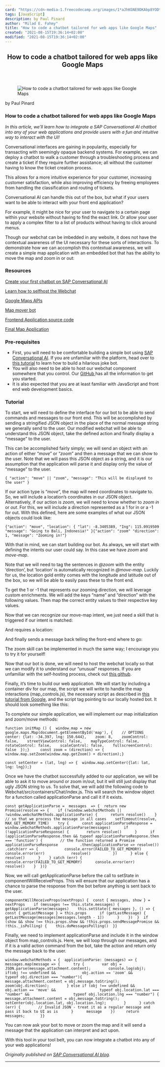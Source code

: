```yaml
---
card: "https://cdn-media-1.freecodecamp.org/images/1*aJhKGNE9DKAbp8YODtMfSQ.jpeg"
tags: [JavaScript]
description: by Paul Pinard
author: "Milad E. Fahmy"
title: "How to code a chatbot tailored for web apps like Google Maps"
created: "2021-08-15T19:36:14+02:00"
modified: "2021-08-15T19:36:14+02:00"
---
```

<div class="site-wrapper">
<main id="site-main" class="site-main outer">
<div class="inner">
<article class="post-full post tag-javascript tag-chatbots tag-google-maps tag-web-applications tag-tech ">
<header class="post-full-header">
<h1 class="post-full-title">How to code a chatbot tailored for web apps like Google Maps</h1>
</header>
<figure class="post-full-image">
<picture>
<source media="(max-width: 700px)" sizes="1px" srcset="data:image/gif;base64,R0lGODlhAQABAIAAAAAAAP///yH5BAEAAAAALAAAAAABAAEAAAIBRAA7 1w">
<source media="(min-width: 701px)" sizes="(max-width: 800px) 400px,
(max-width: 1170px) 700px,
1400px" srcset="https://cdn-media-1.freecodecamp.org/images/1*aJhKGNE9DKAbp8YODtMfSQ.jpeg 300w,
https://cdn-media-1.freecodecamp.org/images/1*aJhKGNE9DKAbp8YODtMfSQ.jpeg 600w,
https://cdn-media-1.freecodecamp.org/images/1*aJhKGNE9DKAbp8YODtMfSQ.jpeg 1000w,
https://cdn-media-1.freecodecamp.org/images/1*aJhKGNE9DKAbp8YODtMfSQ.jpeg 2000w">
<img onerror="this.style.display='none'" src="https://cdn-media-1.freecodecamp.org/images/1*aJhKGNE9DKAbp8YODtMfSQ.jpeg" alt="How to code a chatbot tailored for web apps like Google Maps">
</picture>
</figure>
<section class="post-full-content">
<div class="post-content medium-migrated-article">
<p>by Paul Pinard</p>
<h1 id="how-to-code-a-chatbot-tailored-for-web-apps-like-google-maps">How to code a chatbot tailored for web apps like Google Maps</h1>
<p><em>In this article, we’ll learn how to integrate a SAP Conversational AI chatbot into any of your web applications and provide users with a fun and intuitive way to interact with the UI!</em></p>
<p>Conversational interfaces are gaining in popularity, especially for transacting with seemingly opaque backend systems. For example, we can deploy a chatbot to walk a customer through a troubleshooting process and create a ticket if they require further assistance; all without the customer having to know the ticket creation process.</p>
<p>This allows for a more intuitive experience for your customer, increasing customer satisfaction, while also improving efficiency by freeing employees from handling the classification and routing of tickets.</p>
<p>Conversational AI can handle this out of the box, but what if your users want to be able to interact with your front end application?</p>
<p>For example, it might be nice for your user to navigate to a certain page within your website without having to find the exact link. Or allow your user to apply a complex filter to a list of products without having to click around menus.</p>
<p>Though our webchat can be imbedded in any website, it does not have the contextual awareness of the UI necessary for these sorts of interactions. To demonstrate how we can accomplish this contextual awareness, we will create a simple map application with an embedded bot that has the ability to move the map and zoom in or out:</p>
<h3 id="resources">Resources</h3>
<p><a href="https://cai.tools.sap/blog/build-your-first-bot-with-sap-conversational-ai/" rel="noopener">Create your first chatbot on SAP Conversational AI</a></p>
<p><a href="https://github.com/SAPConversationalAI/Webchat#self-hosted-webchat" rel="noopener">Learn how to selfhost the Webchat</a></p>
<p><a href="https://developers.google.com/maps/documentation/javascript/tutorial" rel="noopener">Google Maps APIs</a></p>
<p><a href="https://cai.tools.sap/timoteo/map-mover" rel="noopener">Map mover bot</a></p>
<p><a href="https://github.com/timothy-janssen/map-app" rel="noopener">Frontend Application source code</a></p>
<p><a href="https://map-app-demo-1.herokuapp.com/" rel="noopener">Final Map Application</a></p>
<h3 id="pre-requisites">Pre-requisites</h3>
<ul>
<li>First, you will need to be comfortable building a simple bot using <a href="https://cai.tools.sap/" rel="noopener">SAP Conversational AI</a>. If you are unfamiliar with the platform, head over to <a href="https://cai.tools.sap/blog/build-your-first-bot-with-sap-conversational-ai/" rel="noopener">this tutorial</a> to learn how to build a hilarious joke bot.</li>
<li>You will also need to be able to host our webchat component somewhere that you control. Our <a href="https://github.com/SAPConversationalAI/Webchat#self-hosted-webchat" rel="noopener">GitHub </a>has all the information to get you started.</li>
<li>It is also expected that you are at least familiar with JavaScript and front end web development basics.</li>
</ul>
<h3 id="tutorial">Tutorial</h3>
<p>To start, we will need to define the interface for our bot to be able to send commands and messages to our front end. This will be accomplished by sending a stringified JSON object in the place of the normal message string we generally send to the user. Our modified webchat will be able to understand this JSON object, take the defined action and finally display a “message” to the user.</p>
<p>This can be accomplished fairly simply; we will send an object with an action of either “<em>move</em>” or “<em>zoom</em>” and then a message that we can show to the user. Note that we will pass this JSON object as a string, and it is our assumption that the application will parse it and display only the value of “message” to the user.</p><pre><code>{ "action": "move" || "zoom", "message": "This will be displayed to the user" }</code></pre>
<p>If our action type is “<em>move</em>”, the map will need coordinates to navigate to. <br>So, we will include a location’s coordinates in our JSON object. Alternatively, if our action is <em>zoom</em>, we will need to know whether to <em>zoom in</em> or <em>out</em>. For this, we will include a direction represented as a 1 for in or a -1 for out. With this defined, here are some examples of what our JSON objects could look like:</p><pre><code>{"action": "move", "location": { "lat": -8.3405389, "Ing": 115.0919509 "message": "Going to Bali, Indonesia!" }{"action": "zoom" "direction": 1, "message": "Zooming in!"}</code></pre>
<p>With that in mind, we can start building our bot. As always, we will start with defining the intents our user could say. In this case we have <em>zoom</em> and <em>move-map</em>.</p>
<p>Note that we will need to tag the sentences in <em>@zoom</em> with the entity ‘direction’, but ‘location’ is automatically recognized in <em>@move-map</em>. Luckily for us, the location gold entity comes with the longitude and latitude out of the box, so we will be able to easily pass these to the front end.</p>
<p>To get the 1 or -1 that represents our zooming direction, we will leverage custom enrichments. We will add the keys “name” and “direction” with the following values. Then map the correct entity values to their respective key values.</p>
<p>Now that we can recognize our move-map intent, we just need a skill that is triggered if our intent is matched:</p>
<p>And requires a location:</p>
<p>And finally sends a message back telling the front-end where to go:</p>
<p>The zoom skill can be implemented in much the same way; I encourage you to try it for yourself!</p>
<p>Now that our bot is done, we will need to host the webchat locally so that we can modify it to understand our “unusual” responses. If you are unfamiliar with the self-hosting process, check out <a href="https://github.com/SAPConversationalAI/Webchat#self-hosted-webchat" rel="noopener">this github</a>.</p>
<p>Finally, it’s time to build our web application. We will start by including a container div for our map, the script we will write to handle the map interactions (map_controls.js), the necessary script as described in <a href="https://developers.google.com/maps/documentation/javascript/tutorial" rel="noopener">this tutorial from Google</a>, and the script tag pointing to our locally hosted bot. It should look something like this:</p>
<p>To complete our simple application, we will implement our map initialization and zoom/move methods:</p><pre><code>function initMap () {  window.map = new google.maps.Map(document.getElementById('map'), {    // OPTIONS    center: {lat: -34.397, lng: 150.644},    zoom: 8,    zoomControl: false,    streetViewControl: false,    mapTypeControl: false,    rotateControl: false,    scaleControl: false,    fullscreenControl: false  });}     const zoom = (direction) =&gt; {  window.map.setZoom(window.map.getZoom() + direction);}</code></pre><pre><code>const setCenter = (lat, lng) =&gt; {  window.map.setCenter({lat: lat, lng: lng});}</code></pre>
<p>Once we have the chatbot successfully added to our application, we will be able to ask it to move around or zoom in/out, but it will still just display that ugly JSON string to us. To solve that, we will add the following code to Webchat/src/containers/Chat/index.js. This will search the window object for a function called applicationParse and call it if it exists.</p><pre><code>const getApplicationParse =  messages  =&gt; {  return new Promise(resolve =&gt; {    if (!window.webchatMethods || !window.webchatMethods.applicationParse) {      return resolve()    }    // so that we process the message in all cases    setTimeout(resolve, MAX_GET_MEMORY_TIME)    try {      const applicationParseResponse = window.webchatMethods.applicationParse(messages)      if (!applicationParseResponse) {        return resolve()      }      if (applicationParseResponse.then &amp;&amp; typeof applicationParseResponse.then === 'function') {        // the function returned a Promise        applicationParseResponse          .then(applicationParse =&gt; resolve())          .catch(err =&gt; {            console.error(FAILED_TO_GET_MEMORY)            console.error(err)            resolve()          })      } else {        resolve()      }    } catch (err) {      console.error(FAILED_TO_GET_MEMORY)      console.error(err)      resolve()    }  })}</code></pre>
<p>Now, we will call getApplicationParse before the call to setState in componentWillReceiveProps. This will ensure that our application has a chance to parse the response from the bot before anything is sent back to the user.</p><pre><code>componentWillReceiveProps(nextProps) {  const { messages, show } = nextProps    if (messages !== this.state.messages) {    getApplicationParse(messages)    this.setState({ messages }, () =&gt; {      const { getLastMessage } = this.props      if (getLastMessage) {        getLastMessage(messages[messages.length - 1])      }    })  }  if (show &amp;&amp; show !== this.props.show &amp;&amp; !this.props.sendMessagePromise &amp;&amp; !this._isPolling) {    this.doMessagesPolling()  }}</code></pre>
<p>Finally, we need to implement applicationParse and include it in the window object from map_controls.js. Here, we will loop through our messages, and if it is a valid action command from the bot, take the action and return only the message back to the user.</p><pre><code>window.webchatMethods = {  applicationParse: (messages) =&gt; {    messages.map(message =&gt; {      try {        var obj = JSON.parse(message.attachment.content);        console.log(obj);        if(obj !== undefined &amp;&amp;            obj.action == 'zoom' &amp;&amp;            typeof obj.direction === "number"){          message.attachment.content = obj.message.toString();          zoom(obj.direction);        } else if (obj !== undefined &amp;&amp;                    obj.action == 'move' &amp;&amp;                    typeof obj.location.lat === "number" &amp;&amp;                    typeof obj.location.lng === "number") {          message.attachment.content = obj.message.toString();          setCenter(obj.location.lat, obj.location.lng);        }      } catch (err) {        // Invalid JSON - treat it as a regular message and pass it back to UI as is      }      message    })     return messages;       }}</code></pre>
<p>You can now ask your bot to move or zoom the map and it will send a message that the application can interpret and act upon.</p>
<p>With this tool in your tool belt, you can now integrate a chatbot into any of your web applications!</p>
<p><em>Originally published on <a href="https://cai.tools.sap/blog/how-to-control-your-web-application-with-an-integrated-chatbot/" rel="noopener">SAP Conversational AI blog</a>.</em></p>
</div>
<hr>
</section>
</article>
</div>
</main>
</div>
<!-- Google Tag Manager (noscript) -->
<!-- End Google Tag Manager (noscript) -->
